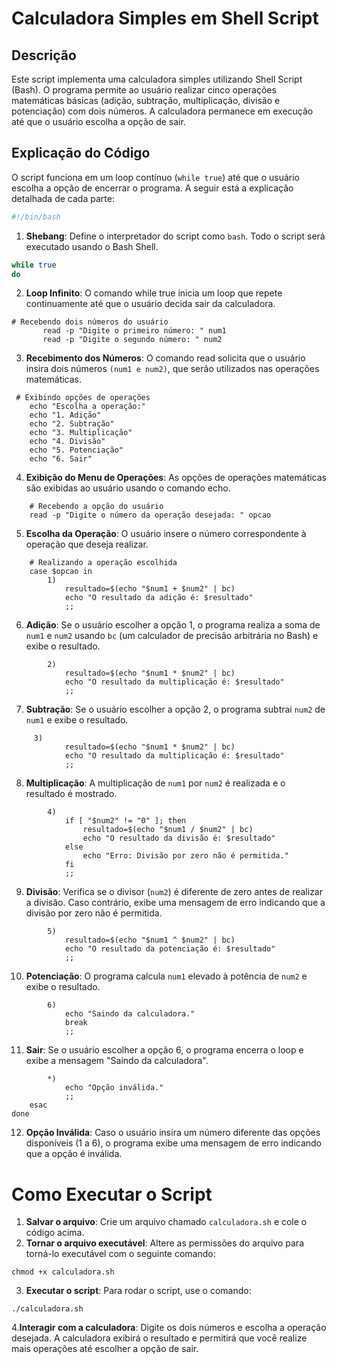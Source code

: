 # Calculadora Simples em Shell Script

## Descrição
Este script implementa uma calculadora simples utilizando Shell Script (Bash). O programa permite ao usuário realizar cinco operações matemáticas básicas (adição, subtração, multiplicação, divisão e potenciação) com dois números. A calculadora permanece em execução até que o usuário escolha a opção de sair.

## Explicação do Código

O script funciona em um loop contínuo (`while true`) até que o usuário escolha a opção de encerrar o programa. A seguir está a explicação detalhada de cada parte:

```bash
#!/bin/bash
```

1. **Shebang**: Define o interpretador do script como `bash`. Todo o script será executado usando o Bash Shell.
```bash
while true
do
```

2. **Loop Infinito**: O comando while true inicia um loop que repete continuamente até que o usuário decida sair da calculadora.
```
# Recebendo dois números do usuário
       read -p "Digite o primeiro número: " num1
       read -p "Digite o segundo número: " num2
```
3. **Recebimento dos Números**: O comando read solicita que o usuário insira dois números `(num1 e num2)`, que serão utilizados nas operações matemáticas.
```
 # Exibindo opções de operações
    echo "Escolha a operação:"
    echo "1. Adição"
    echo "2. Subtração"
    echo "3. Multiplicação"
    echo "4. Divisão"
    echo "5. Potenciação"
    echo "6. Sair"
```

4. **Exibição do Menu de Operações**: As opções de operações matemáticas são exibidas ao usuário usando o comando echo.
```
    # Recebendo a opção do usuário
    read -p "Digite o número da operação desejada: " opcao
```
5. **Escolha da Operação**: O usuário insere o número correspondente à operação que deseja realizar.
```
    # Realizando a operação escolhida
    case $opcao in
        1)
            resultado=$(echo "$num1 + $num2" | bc)
            echo "O resultado da adição é: $resultado"
            ;;

```
6. **Adição**: Se o usuário escolher a opção 1, o programa realiza a soma de `num1` e `num2` usando `bc` (um calculador de precisão arbitrária no Bash) e exibe o resultado.
```
        2)
            resultado=$(echo "$num1 * $num2" | bc)
            echo "O resultado da multiplicação é: $resultado"
            ;;

```
7. **Subtração**: Se o usuário escolher a opção 2, o programa subtrai `num2` de `num1` e exibe o resultado.
```
     3)
            resultado=$(echo "$num1 * $num2" | bc)
            echo "O resultado da multiplicação é: $resultado"
            ;;
```
8. **Multiplicação**: A multiplicação de `num1` por `num2` é realizada e o resultado é mostrado.
```
        4)
            if [ "$num2" != "0" ]; then
                resultado=$(echo "$num1 / $num2" | bc)
                echo "O resultado da divisão é: $resultado"
            else
                echo "Erro: Divisão por zero não é permitida."
            fi
            ;;

```
9. **Divisão**: Verifica se o divisor (`num2`) é diferente de zero antes de realizar a divisão. Caso contrário, exibe uma mensagem de erro indicando que a divisão por zero não é permitida.
```
        5)
            resultado=$(echo "$num1 ^ $num2" | bc)
            echo "O resultado da potenciação é: $resultado"
            ;;

```
10. **Potenciação**: O programa calcula `num1` elevado à potência de `num2` e exibe o resultado.
```
        6)
            echo "Saindo da calculadora."
            break
            ;;

```

11. **Sair**: Se o usuário escolher a opção 6, o programa encerra o loop e exibe a mensagem "Saindo da calculadora".
```
        *)
            echo "Opção inválida."
            ;;
    esac
done
```

12. **Opção Inválida**: Caso o usuário insira um número diferente das opções disponíveis (1 a 6), o programa exibe uma mensagem de erro indicando que a opção é inválida.

# Como Executar o Script

1. **Salvar o arquivo**: Crie um arquivo chamado `calculadora.sh` e cole o código acima.
2. **Tornar o arquivo executável**: Altere as permissões do arquivo para torná-lo executável com o seguinte comando:
```
chmod +x calculadora.sh
```
3. **Executar o script**: Para rodar o script, use o comando:
```
./calculadora.sh
```
4.**Interagir com a calculadora**: Digite os dois números e escolha a operação desejada. A calculadora exibirá o resultado e permitirá que você realize mais operações até escolher a opção de sair.
